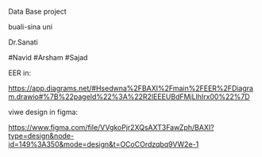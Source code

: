 Data Base project


buali-sina uni


Dr.Sanati

#Navid
#Arsham
#Sajad

EER in:


https://app.diagrams.net/#Hsedwna%2FBAXI%2Fmain%2FEER%2FDiagram.drawio#%7B%22pageId%22%3A%22R2lEEEUBdFMjLlhIrx00%22%7D





viwe design in figma:


https://www.figma.com/file/VVgkoPjr2XQsAXT3FawZph/BAXI?type=design&node-id=149%3A350&mode=design&t=OCoCOrdzqbq9VW2e-1 
